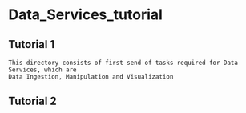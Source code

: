 # Data_Services_tutorial

## Tutorial 1

    This directory consists of first send of tasks required for Data Services, which are 
    Data Ingestion, Manipulation and Visualization

## Tutorial 2


